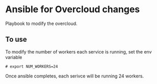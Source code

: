 # Ansible for Overcloud changes
Playbook to modify the overcloud.

## To use
To modify the number of workers each service is running, set the env variable

```
# export NUM_WORKERS=24
```

Once ansible completes, each serivce will be running 24 workers.
